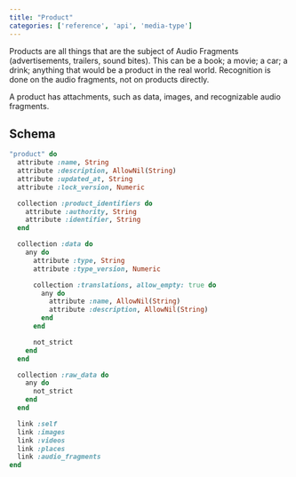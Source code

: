 ```yaml
---
title: "Product"
categories: ['reference', 'api', 'media-type']
---
```


Products are all things that are the subject of Audio Fragments (advertisements, trailers, sound bites). This can be a book; a movie; a car; a drink; anything that would be a product in the real world. Recognition is done on the audio fragments, not on products directly.

A product has attachments, such as data, images, and recognizable audio fragments.

## Schema

```Ruby
"product" do
  attribute :name, String
  attribute :description, AllowNil(String)
  attribute :updated_at, String
  attribute :lock_version, Numeric

  collection :product_identifiers do
    attribute :authority, String
    attribute :identifier, String
  end

  collection :data do
    any do
      attribute :type, String
      attribute :type_version, Numeric

      collection :translations, allow_empty: true do
        any do
          attribute :name, AllowNil(String)
          attribute :description, AllowNil(String)
        end
      end

      not_strict
    end
  end

  collection :raw_data do
    any do
      not_strict
    end
  end

  link :self
  link :images
  link :videos
  link :places
  link :audio_fragments
end
```
